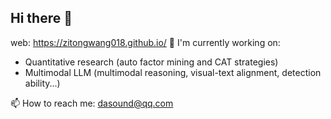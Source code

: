 ## Hi there 👋
web: https://zitongwang018.github.io/
🔭 I'm currently working on:
* Quantitative research (auto factor mining and CAT strategies)
* Multimodal LLM (multimodal reasoning, visual-text alignment, detection ability...)

📫 How to reach me: dasound@qq.com
<!--
**ZitongWang018/ZitongWang018** is a ✨ _special_ ✨ repository because its `README.md` (this file) appears on your GitHub profile.

Here are some ideas to get you started:

- 🔭 I’m currently working on ...
- 🌱 I’m currently learning ...
- 👯 I’m looking to collaborate on ...
- 🤔 I’m looking for help with ...
- 💬 Ask me about ...
- 📫 How to reach me: ...
- 😄 Pronouns: ...
- ⚡ Fun fact: ...
-->
